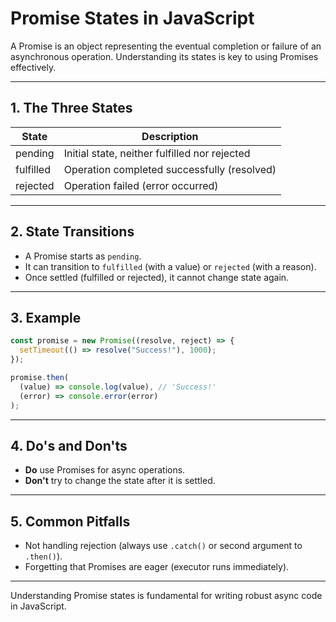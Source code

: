 # Promise States in JavaScript

A Promise is an object representing the eventual completion or failure of an asynchronous operation. Understanding its states is key to using Promises effectively.

---

## 1. The Three States

| State     | Description                                   |
| --------- | --------------------------------------------- |
| pending   | Initial state, neither fulfilled nor rejected |
| fulfilled | Operation completed successfully (resolved)   |
| rejected  | Operation failed (error occurred)             |

---

## 2. State Transitions

- A Promise starts as `pending`.
- It can transition to `fulfilled` (with a value) or `rejected` (with a reason).
- Once settled (fulfilled or rejected), it cannot change state again.

---

## 3. Example

```js
const promise = new Promise((resolve, reject) => {
  setTimeout(() => resolve("Success!"), 1000);
});

promise.then(
  (value) => console.log(value), // 'Success!'
  (error) => console.error(error)
);
```

---

## 4. Do's and Don'ts

- **Do** use Promises for async operations.
- **Don't** try to change the state after it is settled.

---

## 5. Common Pitfalls

- Not handling rejection (always use `.catch()` or second argument to `.then()`).
- Forgetting that Promises are eager (executor runs immediately).

---

Understanding Promise states is fundamental for writing robust async code in JavaScript.

